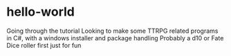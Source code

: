 # hello-world
Going through the tutorial
Looking to make some TTRPG related programs in C#, with a windows installer and package handling
Probably a d10 or Fate Dice roller first just for fun
